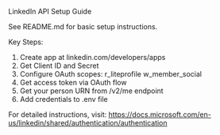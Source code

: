 LinkedIn API Setup Guide

See README.md for basic setup instructions.

Key Steps:
1. Create app at linkedin.com/developers/apps
2. Get Client ID and Secret
3. Configure OAuth scopes: r_liteprofile w_member_social
4. Get access token via OAuth flow
5. Get your person URN from /v2/me endpoint
6. Add credentials to .env file

For detailed instructions, visit:
https://docs.microsoft.com/en-us/linkedin/shared/authentication/authentication
